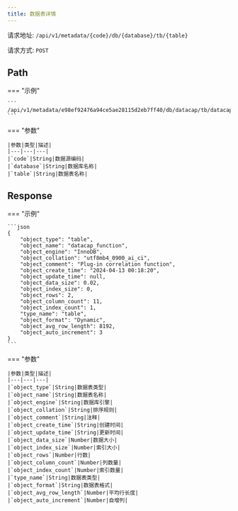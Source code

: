 ```yaml
---
title: 数据表详情
---
```


请求地址: `/api/v1/metadata/{code}/db/{database}/tb/{table}`

请求方式: `POST`

## Path

=== "示例"

    ```
    /api/v1/metadata/e98ef92476a94ce5ae28115d2eb7ff40/db/datacap/tb/datacap_chat
    ```

=== "参数"

    |参数|类型|描述|
    |---|---|---|
    |`code`|String|数据源编码|
    |`database`|String|数据库名称|
    |`table`|String|数据表名称|

## Response

=== "示例"

    ```json
    {
        "object_type": "table",
        "object_name": "datacap_function",
        "object_engine": "InnoDB",
        "object_collation": "utf8mb4_0900_ai_ci",
        "object_comment": "Plug-in correlation function",
        "object_create_time": "2024-04-13 00:18:20",
        "object_update_time": null,
        "object_data_size": 0.02,
        "object_index_size": 0,
        "object_rows": 2,
        "object_column_count": 11,
        "object_index_count": 1,
        "type_name": "table",
        "object_format": "Dynamic",
        "object_avg_row_length": 8192,
        "object_auto_increment": 3
    }
    ```

=== "参数"

    |参数|类型|描述|
    |---|---|---|
    |`object_type`|String|数据表类型|
    |`object_name`|String|数据表名称|
    |`object_engine`|String|数据库引擎|
    |`object_collation`|String|排序规则|
    |`object_comment`|String|注释|
    |`object_create_time`|String|创建时间|
    |`object_update_time`|String|更新时间|
    |`object_data_size`|Number|数据大小|
    |`object_index_size`|Number|索引大小|
    |`object_rows`|Number|行数|
    |`object_column_count`|Number|列数量|
    |`object_index_count`|Number|索引数量|
    |`type_name`|String|数据表类型|
    |`object_format`|String|数据表格式|
    |`object_avg_row_length`|Number|平均行长度|
    |`object_auto_increment`|Number|自增列|